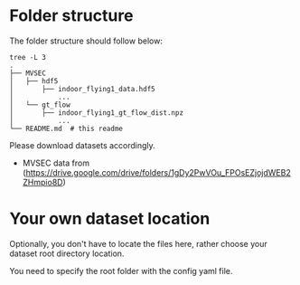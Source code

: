# Folder structure

The folder structure should follow below:

```shell
tree -L 3
.
├── MVSEC
│   ├── hdf5
│       ├── indoor_flying1_data.hdf5
│           ...
│   └── gt_flow
│       ├── indoor_flying1_gt_flow_dist.npz
│           ...
└── README.md  # this readme 
```

Please download datasets accordingly.

- MVSEC data from (https://drive.google.com/drive/folders/1gDy2PwVOu_FPOsEZjojdWEB2ZHmpio8D)

# Your own dataset location

Optionally, you don't have to locate the files here,
rather choose your dataset root directory location.

You need to specify the root folder with the config yaml file.

